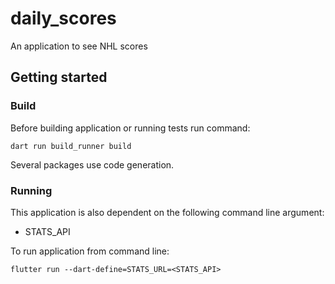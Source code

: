# daily_scores

An application to see NHL scores

## Getting started

### Build

Before building application or running tests run command:

```
dart run build_runner build
```

Several packages use code generation.

### Running

This application is also dependent on the following command line argument:

- STATS_API 

To run application from command line:

```
flutter run --dart-define=STATS_URL=<STATS_API>
```